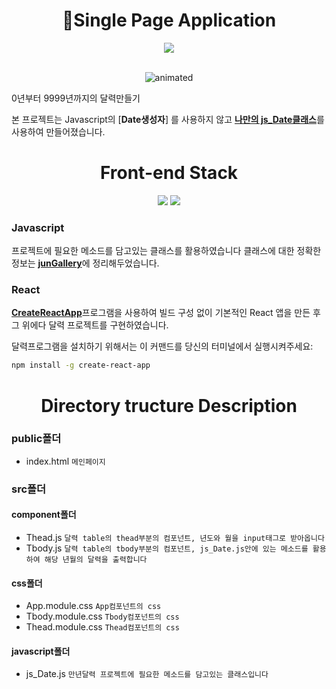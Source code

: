 <div align="center">
  <h1>👀Single Page Application</h1>
  <a href="https://hits.seeyoufarm.com"><img src="https://hits.seeyoufarm.com/api/count/incr/badge.svg?url=https%3A%2F%2Fgithub.com%2Fjun-seok816%2F-perennial-calendar&count_bg=%2379C83D&title_bg=%23555555&icon=&icon_color=%23E7E7E7&title=hits&edge_flat=false"/></a>

</div>


<br/>
<p align="center">
  <img src="https://user-images.githubusercontent.com/72478198/156970307-0734d2a3-5f22-4254-9ab9-0b52c9de429d.gif" alt="animated" />
</p>


0년부터 9999년까지의 달력만들기

본 프로젝트는 Javascript의 [__Date생성자__] 를 사용하지 않고 [__나만의 js_Date클래스__]를 사용하여 만들어졌습니다.


<div align="center">
  <h1>Front-end Stack</h1>
  <img src="https://img.shields.io/badge/React-3D41C8?style=flat-square&logo=React&logoColor=white"/>
  <img src="https://img.shields.io/badge/JavaScript-EEEF16?style=flat-square&logo=JavaScript&logoColor=white"/>
</div>


### Javascript

프로젝트에 필요한 메소드를 담고있는 클래스를 활용하였습니다
클래스에 대한 정확한 정보는 [__junGallery__]에 정리해두었습니다.



### React

[__CreateReactApp__]프로그램을 사용하여 빌드 구성 없이 기본적인 React 앱을 만든 후 그 위에다 달력 프로젝트를 구현하였습니다.

달력프로그램을 설치하기 위해서는 이 커맨드를 당신의 터미널에서 실행시켜주세요:

```sh
npm install -g create-react-app
```


<div align ="center">
  <h1>Directory tructure Description</h1>
</div>

### public폴더
- index.html `메인페이지`

### src폴더

#### component폴더
- Thead.js `달력 table의 thead부분의 컴포넌트, 년도와 월을 input태그로 받아옵니다`
- Tbody.js `달력 table의 tbody부분의 컴포넌트, js_Date.js안에 있는 메소드를 활용하여 해당 년월의 달력을 출력합니다`

#### css폴더
- App.module.css `App컴포넌트의 css`
- Tbody.module.css `Tbody컴포넌트의 css`
- Thead.module.css `Thead컴포넌트의 css` 

#### javascript폴더
- js_Date.js `만년달력 프로젝트에 필요한 메소드를 담고있는 클래스입니다`


[__junGallery__]: http://jun.cafe24app.com/
[__나만의 js_Date클래스__]: https://github.com/jun-seok816/my_-js_Date-Class 
[__CreateReactApp__]:https://github.com/facebook/create-react-app

